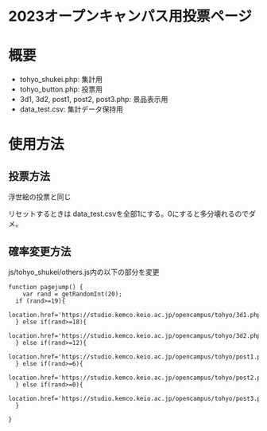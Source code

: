 # 2023オープンキャンパス用投票ページ
# 概要
- tohyo_shukei.php: 集計用
- tohyo_button.php: 投票用
- 3d1, 3d2, post1, post2, post3.php: 景品表示用
- data_test.csv: 集計データ保持用

# 使用方法
## 投票方法
浮世絵の投票と同じ

リセットするときは data_test.csvを全部1にする。0にすると多分壊れるのでダメ。

## 確率変更方法
js/tohyo_shukei/others.js内の以下の部分を変更
```
function pagejump() {
    var rand = getRandomInt(20);
  if (rand>=19){
    location.href='https://studio.kemco.keio.ac.jp/opencampus/tohyo/3d1.php';
  } else if(rand>=18){
    location.href='https://studio.kemco.keio.ac.jp/opencampus/tohyo/3d2.php';
  } else if(rand>=12){
    location.href='https://studio.kemco.keio.ac.jp/opencampus/tohyo/post1.php';
  } else if(rand>=6){
    location.href='https://studio.kemco.keio.ac.jp/opencampus/tohyo/post2.php';
  } else if(rand>=0){
    location.href='https://studio.kemco.keio.ac.jp/opencampus/tohyo/post3.php';
  }
    
}
```
